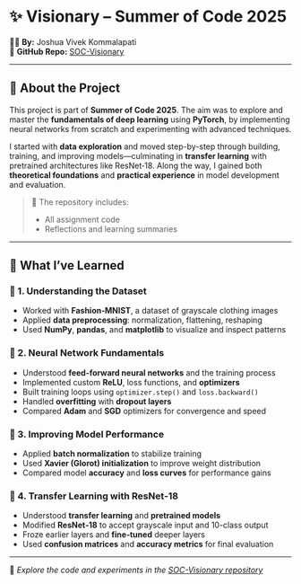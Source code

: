 # ✨ Visionary – Summer of Code 2025  
👨‍💻 **By:** Joshua Vivek Kommalapati  
📁 **GitHub Repo:** [SOC-Visionary](https://github.com/JoshuaVivek/SOC-Visionary)

---

## 🚀 About the Project

This project is part of **Summer of Code 2025**. The aim was to explore and master the **fundamentals of deep learning** using **PyTorch**, by implementing neural networks from scratch and experimenting with advanced techniques.

I started with **data exploration** and moved step-by-step through building, training, and improving models—culminating in **transfer learning** with pretrained architectures like ResNet‑18. Along the way, I gained both **theoretical foundations** and **practical experience** in model development and evaluation.

> 📌 The repository includes:  
> - All assignment code  
> - Reflections and learning summaries

---

## 🧠 What I’ve Learned

### 📌 1. Understanding the Dataset
- Worked with **Fashion‑MNIST**, a dataset of grayscale clothing images  
- Applied **data preprocessing**: normalization, flattening, reshaping  
- Used **NumPy**, **pandas**, and **matplotlib** to visualize and inspect patterns

### 📌 2. Neural Network Fundamentals
- Understood **feed-forward neural networks** and the training process  
- Implemented custom **ReLU**, loss functions, and **optimizers**  
- Built training loops using `optimizer.step()` and `loss.backward()`  
- Handled **overfitting** with **dropout layers**  
- Compared **Adam** and **SGD** optimizers for convergence and speed

### 📌 3. Improving Model Performance
- Applied **batch normalization** to stabilize training  
- Used **Xavier (Glorot) initialization** to improve weight distribution  
- Compared model **accuracy** and **loss curves** for performance gains

### 📌 4. Transfer Learning with ResNet‑18
- Understood **transfer learning** and **pretrained models**  
- Modified **ResNet‑18** to accept grayscale input and 10-class output  
- Froze earlier layers and **fine‑tuned** deeper layers  
- Used **confusion matrices** and **accuracy metrics** for final evaluation

---

🔗 _Explore the code and experiments in the [SOC-Visionary repository](https://github.com/JoshuaVivek/SOC-Visionary)_


